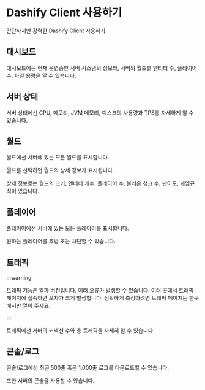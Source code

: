 # Dashify Client 사용하기

간단하지만 강력한 Dashify Client 사용하기.

## 대시보드

대시보드에는 현재 운영중인 서버 시스템의 정보와, 서버의 월드별 엔티티 수, 플레이어 수, 파일 용량을 알 수 있습니다.

## 서버 상태

서버 상태에선 CPU, 메모리, JVM 메모리, 디스크의 사용량과 TPS를 자세하게 알 수 있습니다.

## 월드

월드에선 서버에 있는 모든 월드를 표시합니다.

월드를 선택하면 월드의 상세 정보가 표시됩니다.

상세 정보로는 월드의 크기, 엔티티 개수, 플레이어 수, 불러온 청크 수, 난이도, 게임규칙이 있습니다.

## 플레이어

플레이어에선 서버에 있는 모든 플레이어를 표시합니다.

원하는 플레이어를 추방 또는 차단할 수 있습니다.

## 트래픽

:::warning

트래픽 기능은 알파 버전입니다. 여러 오류가 발생할 수 있습니다. 여러 곳에서 트래픽 페이지에 접속하면 오차가 크게 발생합니다. 정확하게 측정하려면 트래픽 페이지는 한곳에서만 열어 주세요.

:::

트래픽에선 서버의 커넥션 수와 총 트래픽을 자세히 알 수 있습니다.

## 콘솔/로그

콘솔/로그에선 최근 500줄 혹은 1,000줄 로그를 다운로드할 수 있습니다.

또한 서버의 콘솔을 사용할 수 있습니다.